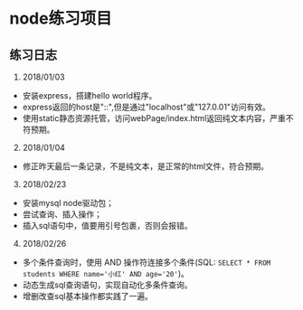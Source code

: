# node练习项目

## 练习日志

1. 2018/01/03
- 安装express，搭建hello world程序。
- express返回的host是"::",但是通过"localhost"或"127.0.01"访问有效。
- 使用static静态资源托管，访问webPage/index.html返回纯文本内容，严重不符预期。

2. 2018/01/04
- 修正昨天最后一条记录，不是纯文本，是正常的html文件，符合预期。

3. 2018/02/23
- 安装mysql node驱动包；
- 尝试查询、插入操作；
- 插入sql语句中，值要用引号包裹，否则会报错。

4. 2018/02/26
- 多个条件查询时，使用 AND 操作符连接多个条件(SQL: `SELECT * FROM students WHERE name='小红' AND age='20'`)。
- 动态生成sql查询语句，实现自动化多条件查询。
- 增删改查sql基本操作都实践了一遍。
